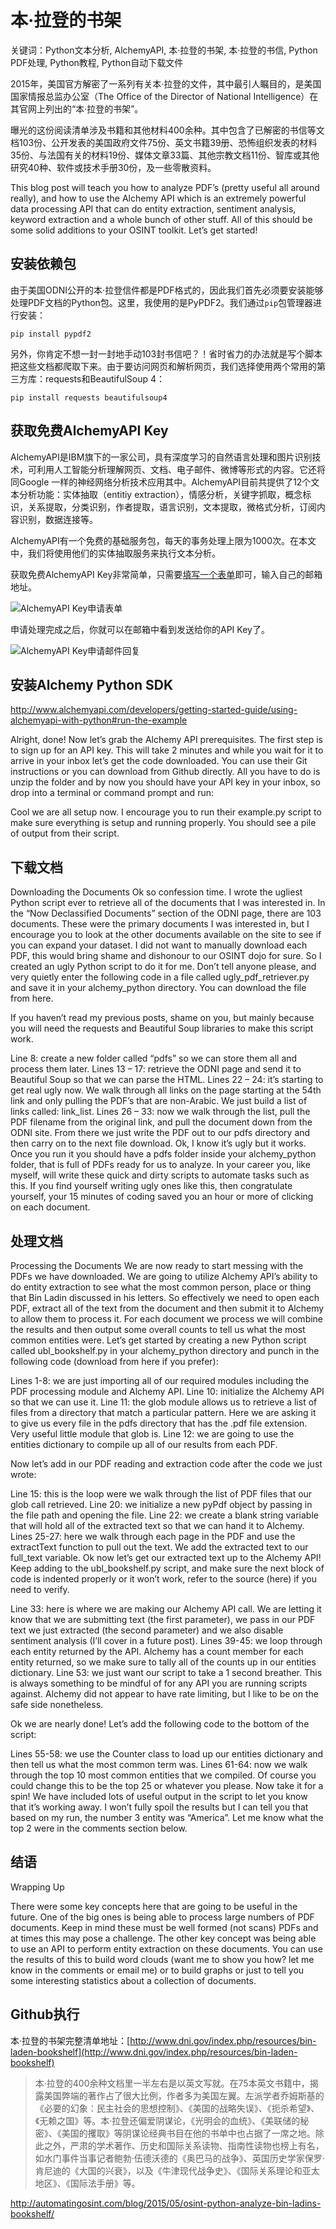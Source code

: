 # 本·拉登的书架

关键词：Python文本分析, AlchemyAPI, 本·拉登的书架, 本·拉登的书信, Python PDF处理, Python教程, Python自动下载文件

2015年，美国官方解密了一系列有关本·拉登的文件，其中最引人瞩目的，是美国国家情报总监办公室（The Office of the Director of National Intelligence）在其官网上列出的“本·拉登的书架”。

曝光的这份阅读清单涉及书籍和其他材料400余种。其中包含了已解密的书信等文档103份、公开发表的美国政府文件75份、英文书籍39册、恐怖组织发表的材料35份、与法国有关的材料19份、媒体文章33篇、其他宗教文档11份、智库或其他研究40种、软件或技术手册30份，及一些零散资料。

This blog post will teach you how to analyze PDF’s (pretty useful all around really), and how to use the Alchemy API which is an extremely powerful data processing API that can do entity extraction, sentiment analysis, keyword extraction and a whole bunch of other stuff. All of this should be some solid additions to your OSINT toolkit. Let’s get started!

## 安装依赖包

由于美国ODNI公开的本·拉登信件都是PDF格式的，因此我们首先必须要安装能够处理PDF文档的Python包。这里，我使用的是PyPDF2。我们通过`pip`包管理器进行安装：

`pip install pypdf2`

另外，你肯定不想一封一封地手动103封书信吧？！省时省力的办法就是写个脚本把这些文档都爬取下来。由于要访问网页和解析网页，我们选择使用两个常用的第三方库：requests和BeautifulSoup 4：

`pip install requests beautifulsoup4`

## 获取免费AlchemyAPI Key

AlchemyAPI是IBM旗下的一家公司，具有深度学习的自然语言处理和图片识别技术，可利用人工智能分析理解网页、文档、电子邮件、微博等形式的内容。它还将同Google 一样的神经网络分析技术应用其中。AlchemyAPI目前共提供了12个文本分析功能：实体抽取（entitiy extraction），情感分析，关键字抓取，概念标识，关系提取，分类识别，作者提取，语言识别，文本提取，微格式分析，订阅内容识别，数据连接等。

AlchemyAPI有一个免费的基础服务包，每天的事务处理上限为1000次。在本文中，我们将使用他们的实体抽取服务来执行文本分析。

获取免费AlchemyAPI Key非常简单，只需要[填写一个表单](http://www.alchemyapi.com/api/register.html)即可，输入自己的邮箱地址。
  
![AlchemyAPI Key申请表单]()

申请处理完成之后，你就可以在邮箱中看到发送给你的API Key了。

![AlchemyAPI Key申请邮件回复]()

## 安装Alchemy Python SDK

http://www.alchemyapi.com/developers/getting-started-guide/using-alchemyapi-with-python#run-the-example

Alright, done! Now let’s grab the Alchemy API prerequisites. The first step is to sign up for an API key. This will take 2 minutes and while you wait for it to arrive in your inbox let’s get the code downloaded. You can use their Git instructions or you can download from Github directly. All you have to do is unzip the folder and by now you should have your API key in your inbox, so drop into a terminal or command prompt and run:

Cool we are all setup now. I encourage you to run their example.py script to make sure everything is setup and running properly. You should see a pile of output from their script.

## 下载文档

Downloading the Documents
Ok so confession time. I wrote the ugliest Python script ever to retrieve all of the documents that I was interested in. In the “Now Declassified Documents” section of the ODNI page, there are 103 documents. These were the primary documents I was interested in, but I encourage you to look at the other documents available on the site to see if you can expand your dataset. I did not want to manually download each PDF, this would bring shame and dishonour to our OSINT dojo for sure. So I created an ugly Python script to do it for me. Don’t tell anyone please, and very quietly enter the following code in a file called ugly_pdf_retriever.py and save it in your alchemy_python directory. You can download the file from here.


If you haven’t read my previous posts, shame on you, but mainly because you will need the requests and Beautiful Soup libraries to make this script work.

Line 8: create a new folder called “pdfs” so we can store them all and process them later.
Lines 13 – 17: retrieve the ODNI page and send it to Beautiful Soup so that we can parse the HTML.
Lines 22 – 24: it’s starting to get real ugly now. We walk through all links on the page starting at the 54th link and only pulling the PDF’s that are non-Arabic. We just build a list of links called: link_list.
Lines 26 – 33: now we walk through the list, pull the PDF filename from the original link, and pull the document down from the ODNI site. From there we just write the PDF out to our pdfs directory and then carry on to the next file download.
Ok, I know it’s ugly but it works. Once you run it you should have a pdfs folder inside your alchemy_python folder, that is full of PDFs ready for us to analyze. In your career you, like myself, will write these quick and dirty scripts to automate tasks such as this. If you find yourself writing ugly ones like this, then congratulate yourself, your 15 minutes of coding saved you an hour or more of clicking on each document.

## 处理文档

Processing the Documents
We are now ready to start messing with the PDFs we have downloaded. We are going to utilize Alchemy API’s ability to do entity extraction to see what the most common person, place or thing that Bin Ladin discussed in his letters. So effectively we need to open each PDF, extract all of the text from the document and then submit it to Alchemy to allow them to process it. For each document we process we will combine the results and then output some overall counts to tell us what the most common entities were. Let’s get started by creating a new Python script called ubl_bookshelf.py in your alchemy_python directory and punch in the following code (download from here if you prefer):

Lines 1-8: we are just importing all of our required modules including the PDF processing module and Alchemy API.
Line 10: initialize the Alchemy API so that we can use it.
Line 11: the glob module allows us to retrieve a list of files from a directory that match a particular pattern. Here we are asking it to give us every file in the pdfs directory that has the .pdf file extension. Very useful little module that glob is.
Line 12: we are going to use the entities dictionary to compile up all of our results from each PDF.

Now let’s add in our PDF reading and extraction code after the code we just wrote:

Line 15: this is the loop were we walk through the list of PDF files that our glob call retrieved.
Line 20: we initialize a new pyPdf object by passing in the file path and opening the file.
Line 22: we create a blank string variable that will hold all of the extracted text so that we can hand it to Alchemy.
Lines 25-27: here we walk through each page in the PDF and use the extractText function to pull out the text. We add the extracted text to our full_text variable.
Ok now let’s get our extracted text up to the Alchemy API! Keep adding to the ubl_bookshelf.py script, and make sure the next block of code is indented properly or it won’t work, refer to the source (here) if you need to verify.

Line 33: here is where we are making our Alchemy API call. We are letting it know that we are submitting text (the first parameter), we pass in our PDF text we just extracted (the second parameter) and we also disable sentiment analysis (I’ll cover in a future post).
Lines 39-45: we loop through each entity returned by the API. Alchemy has a count member for each entity returned, so we make sure to tally all of the counts up in our entities dictionary.
Line 53: we just want our script to take a 1 second breather. This is always something to be mindful of for any API you are running scripts against. Alchemy did not appear to have rate limiting, but I like to be on the safe side nonetheless.

Ok we are nearly done! Let’s add the following code to the bottom of the script:

Lines 55-58: we use the Counter class to load up our entities dictionary and then tell us what the most common term was.
Lines 61-64: now we walk through the top 10 most common entities that we compiled. Of course you could change this to be the top 25 or whatever you please.
Now take it for a spin! We have included lots of useful output in the script to let you know that it’s working away. I won’t fully spoil the results but I can tell you that based on my run, the number 3 entity was “America”. Let me know what the top 2 were in the comments section below.


## 结语

Wrapping Up

There were some key concepts here that are going to be useful in the future. One of the big ones is being able to process large numbers of PDF documents. Keep in mind these must be well formed (not scans) PDFs and at times this may pose a challenge. The other key concept was being able to use an API to perform entity extraction on these documents. You can use the results of this to build word clouds (want me to show you how? let me know in the comments or email me) or to build graphs or just to tell you some interesting statistics about a collection of documents.

## Github执行

本·拉登的书架完整清单地址：[http://www.dni.gov/index.php/resources/bin-laden-bookshelf](http://www.dni.gov/index.php/resources/bin-laden-bookshelf)

> 本·拉登的400余种文档里一半左右是以英文写就。在75本英文书籍中，揭露美国弊端的著作占了很大比例，作者多为美国左翼。左派学者乔姆斯基的《必要的幻象：民主社会的思想控制》、《美国的战略失误》、《扼杀希望》、《无赖之国》等。本·拉登还偏爱阴谋论，《光明会的血统》、《美联储的秘密》、《美国的攫取》等阴谋论经典书目在他的书单中也占据了一席之地。除此之外，严肃的学术著作、历史和国际关系读物、指南性读物也榜上有名，如水门事件当事记者鲍勃·伍德沃德的《奥巴马的战争》、英国历史学家保罗·肯尼迪的《大国的兴衰》，以及《牛津现代战争史》、《国际关系理论和亚太地区》、《国际法手册》等。

http://automatingosint.com/blog/2015/05/osint-python-analyze-bin-ladins-bookshelf/